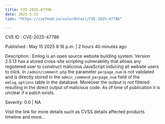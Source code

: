 ```yaml
---
title: CVE-2025-47786
date: 2025-5-15
lien: "https://cvefeed.io/vuln/detail/CVE-2025-47786"

---
```


CVE ID : CVE-2025-47786

Published :  May 15
2025
8:16 p.m. | 2 hours
40 minutes ago

Description : Emlog is an open source website building system. Version 2.5.13 has a stored cross-site scripting vulnerability that allows any registered user to construct malicious JavaScript
inducing all website users to click. In `/admin/comment.php`
the parameter `perpage_num` is not validated and is directly stored in the `admin_commend_perpage_num` field of the `emlog_options` table in the database. Moreover
the output is not filtered
resulting in the direct output of malicious code. As of time of publication
it is unclear if a patch exists.

Severity: 0.0 | NA

Visit the link for more details
such as CVSS details
affected products
timeline
and more...
